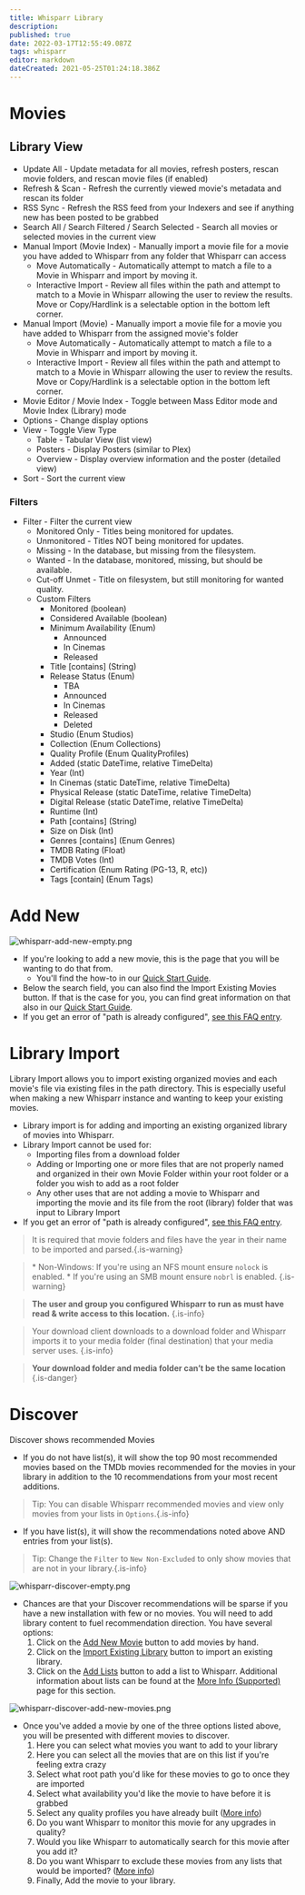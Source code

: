```yaml
---
title: Whisparr Library
description:
published: true
date: 2022-03-17T12:55:49.087Z
tags: whisparr
editor: markdown
dateCreated: 2021-05-25T01:24:18.386Z
---
```


# Movies

## Library View

- Update All - Update metadata for all movies, refresh posters, rescan movie folders, and rescan movie files (if enabled)
- Refresh & Scan - Refresh the currently viewed movie's metadata and rescan its folder
- RSS Sync - Refresh the RSS feed from your Indexers and see if anything new has been posted to be grabbed
- Search All / Search Filtered / Search Selected - Search all movies or selected movies in the current view
- Manual Import (Movie Index) - Manually import a movie file for a movie you have added to Whisparr from any folder that Whisparr can access
  - Move Automatically -  Automatically attempt to match a file to a Movie in Whisparr and import by moving it.
  - Interactive Import -  Review all files within the path and attempt to match to a Movie in Whisparr allowing the user to review the results. Move or Copy/Hardlink is a selectable option in the bottom left corner.
- Manual Import (Movie) - Manually import a movie file for a movie you have added to Whisparr from the assigned movie's folder
  - Move Automatically -  Automatically attempt to match a file to a Movie in Whisparr and import by moving it.
  - Interactive Import -  Review all files within the path and attempt to match to a Movie in Whisparr allowing the user to review the results. Move or Copy/Hardlink is a selectable option in the bottom left corner.
- Movie Editor / Movie Index - Toggle between Mass Editor mode and Movie Index (Library) mode
- Options - Change display options
- View - Toggle View Type
  - Table - Tabular View (list view)
  - Posters - Display Posters (similar to Plex)
  - Overview - Display overview information and the poster (detailed view)
- Sort - Sort the current view

### Filters

- Filter - Filter the current view
  - Monitored Only - Titles being monitored for updates.
  - Unmonitored - Titles NOT being monitored for updates.
  - Missing - In the database, but missing from the filesystem.
  - Wanted - In the database, monitored, missing, but should be available.
  - Cut-off Unmet - Title on filesystem, but still monitoring for wanted quality.
  - Custom Filters
    - Monitored (boolean)
    - Considered Available (boolean)
    - Minimum Availability (Enum)
      - Announced
      - In Cinemas
      - Released
    - Title \[contains\] (String)
    - Release Status (Enum)
      - TBA
      - Announced
      - In Cinemas
      - Released
      - Deleted
    - Studio (Enum Studios)
    - Collection (Enum Collections)
    - Quality Profile (Enum QualityProfiles)
    - Added (static DateTime, relative TimeDelta)
    - Year (Int)
    - In Cinemas (static DateTime, relative TimeDelta)
    - Physical Release (static DateTime, relative TimeDelta)
    - Digital Release (static DateTime, relative TimeDelta)
    - Runtime (Int)
    - Path \[contains\] (String)
    - Size on Disk (Int)
    - Genres \[contains\] (Enum Genres)
    - TMDB Rating (Float)
    - TMDB Votes (Int)
    - Certification (Enum Rating (PG-13, R, etc))
    - Tags \[contain\] (Enum Tags)

# Add New

![whisparr-add-new-empty.png](/assets/whisparr/whisparr-add-new-empty.png)

- If you're looking to add a new movie, this is the page that you will be wanting to do that from.
  - You'll find the how-to in our [Quick Start Guide](/whisparr/quick-start-guide).
- Below the search field, you can also find the Import Existing Movies button. If that is the case for you, you can find great information on that also in our [Quick Start Guide](/whisparr/quick-start-guide).
- If you get an error of "path is already configured", [see this FAQ entry](/whisparr/faq#path-is-already-configured-for-an-existing-movie).

# Library Import

Library Import allows you to import existing organized movies and each movie's file via existing files in the path directory. This is especially useful when making a new Whisparr instance and wanting to keep your existing movies.

- Library import is for adding and importing an existing organized library of movies into Whisparr.
- Library Import cannot be used for:
  - Importing files from a download folder
  - Adding or Importing one or more files that are not properly named and organized in their own Movie Folder within your root folder or a folder you wish to add as a root folder
  - Any other uses that are not adding a movie to Whisparr and importing the movie and its file from the root (library) folder that was input to Library Import
- If you get an error of "path is already configured", [see this FAQ entry](/whisparr/faq#path-is-already-configured-for-an-existing-movie).

> It is required that movie folders and files have the year in their name to be imported and parsed.{.is-warning}

> \* Non-Windows: If you're using an NFS mount ensure `nolock` is enabled.
> \* If you're using an SMB mount ensure `nobrl` is enabled.
{.is-warning}

> **The user and group you configured Whisparr to run as must have read & write access to this location.** {.is-info}

> Your download client downloads to a download folder and Whisparr imports it to your media folder (final destination) that your media server uses.
{.is-info}

> **Your download folder and media folder can’t be the same location**
{.is-danger}

# Discover

Discover shows recommended Movies

- If you do not have list(s), it will show the top 90 most recommended movies based on the TMDb movies recommended for the movies in your library in addition to the 10 recommendations from your most recent additions.

> Tip: You can disable Whisparr recommended movies and view only movies from your lists in `Options`.{.is-info}

- If you have list(s), it will show the recommendations noted above AND entries from your list(s).

> Tip: Change the `Filter` to `New Non-Excluded` to only show movies that are not in your library.{.is-info}

![whisparr-discover-empty.png](/assets/whisparr/whisparr-discover-empty.png)

- Chances are that your Discover recommendations will be sparse if you have a new installation with few or no movies. You will need to add library content to fuel recommendation direction. You have several options:
  1. Click on the [Add New Movie](/whisparr/library#add-new) button to add movies by hand.
  1. Click on the [Import Existing Library](/whisparr/library#library-import) button to import an existing library.
  1. Click on the [Add Lists](/whisparr/settings#lists) button to add a list to Whisparr. Additional information about lists can be found at the [More Info (Supported)](/whisparr/faq#what-are-lists-and-what-can-they-do-for-me) page for this section.

![whisparr-discover-add-new-movies.png](/assets/whisparr/whisparr-discover-add-new-movies.png)

- Once you've added a movie by one of the three options listed above, you will be presented with different movies to discover.
    1. Here you can select what movies you want to add to your library
    1. Here you can select all the movies that are on this list if you're feeling extra crazy
    1. Select what root path you'd like for these movies to go to once they are imported
    1. Select what availability you'd like the movie to have before it is grabbed
    1. Select any quality profiles you have already built ([More info](/whisparr/settings#quality-profiles))
    1. Do you want Whisparr to monitor this movie for any upgrades in quality?
    1. Would you like Whisparr to automatically search for this movie after you add it?
    1. Do you want Whisparr to exclude these movies from any lists that would be imported? ([More info](/whisparr/settings#list-exclusion))
    1. Finally, Add the movie to your library.
